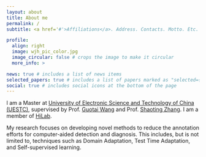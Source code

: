 ```yaml
---
layout: about
title: About me
permalink: /
subtitle: <a href='#'>Affiliations</a>. Address. Contacts. Motto. Etc.

profile:
  align: right
  image: wjh_pic_color.jpg
  image_circular: false # crops the image to make it circular
  more_info: >

news: true # includes a list of news items
selected_papers: true # includes a list of papers marked as "selected={true}"
social: true # includes social icons at the bottom of the page
---
```


I am a Master at  [University of Electronic Science and Technology of China (UESTC)](https://www.uestc.edu.cn/),   supervised by Prof. [Guotai Wang](https://scholar.google.com.hk/citations?user=Z2sFN4EAAAAJ&hl=en) and Prof. [Shaoting Zhang](https://scholar.google.com.hk/citations?user=oiBMWK4AAAAJ&hl=en). I am a member of [HiLab](https://hilab.uestc.edu.cn/). 

My research focuses on developing novel methods to reduce the annotation efforts for computer-aided detection and diagnosis. This includes, but is not limited to, techniques such as Domain Adaptation, Test Time Adaptation, and Self-supervised learning.

